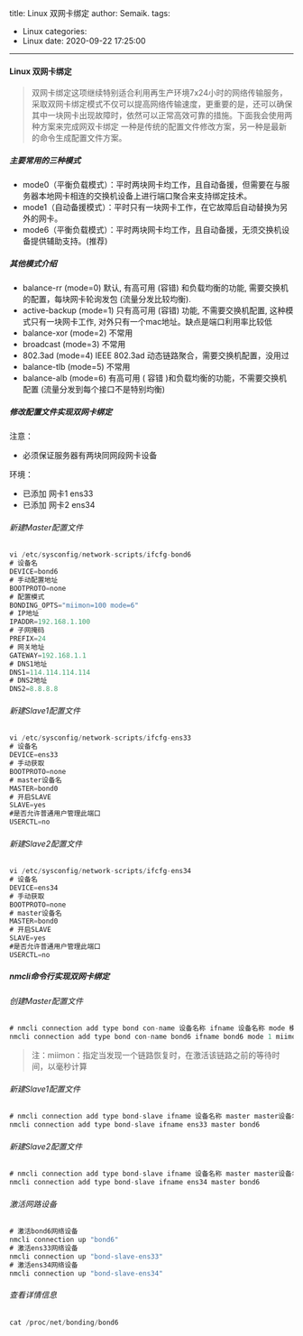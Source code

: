 title: Linux 双网卡绑定
author: Semaik.
tags:
  - Linux
categories:
  - Linux
date: 2020-09-22 17:25:00
---
#### Linux 双网卡绑定
>双网卡绑定这项继续特别适合利用再生产环境7x24小时的网络传输服务，采取双网卡绑定模式不仅可以提高网络传输速度，更重要的是，还可以确保其中一块网卡出现故障时，依然可以正常高效可靠的措施。下面我会使用两种方案来完成网双卡绑定 一种是传统的配置文件修改方案，另一种是最新的命令生成配置文件方案。

##### 主要常用的三种模式

* mode0（平衡负载模式）：平时两块网卡均工作，且自动备援，但需要在与服务器本地网卡相连的交换机设备上进行端口聚合来支持绑定技术。
* mode1（自动备援模式）：平时只有一块网卡工作，在它故障后自动替换为另外的网卡。
* mode6（平衡负载模式）：平时两块网卡均工作，且自动备援，无须交换机设备提供辅助支持。(推荐)

##### 其他模式介绍
* balance-rr (mode=0)       默认, 有高可用 (容错) 和负载均衡的功能,  需要交换机的配置，每块网卡轮询发包 (流量分发比较均衡).
* active-backup (mode=1)  只有高可用 (容错) 功能, 不需要交换机配置, 这种模式只有一块网卡工作, 对外只有一个mac地址。缺点是端口利用率比较低
* balance-xor (mode=2)     不常用
* broadcast (mode=3)        不常用
* 802.3ad (mode=4)          IEEE 802.3ad 动态链路聚合，需要交换机配置，没用过
* balance-tlb (mode=5)      不常用
* balance-alb (mode=6)     有高可用 ( 容错 )和负载均衡的功能，不需要交换机配置  (流量分发到每个接口不是特别均衡)

##### 修改配置文件实现双网卡绑定

注意：
* 必须保证服务器有两块同网段网卡设备

环境：

* 已添加 网卡1 ens33
* 已添加 网卡2 ens34

###### 新建Master配置文件
```java
vi /etc/sysconfig/network-scripts/ifcfg-bond6
# 设备名
DEVICE=bond6
# 手动配置地址
BOOTPROTO=none
# 配置模式
BONDING_OPTS="miimon=100 mode=6"
# IP地址
IPADDR=192.168.1.100
# 子网掩码
PREFIX=24
# 网关地址
GATEWAY=192.168.1.1
# DNS1地址
DNS1=114.114.114.114
# DNS2地址
DNS2=8.8.8.8
```
###### 新建Slave1配置文件
```java
vi /etc/sysconfig/network-scripts/ifcfg-ens33
# 设备名
DEVICE=ens33
# 手动获取    
BOOTPROTO=none
# master设备名
MASTER=bond0
# 开启SLAVE
SLAVE=yes
#是否允许普通用户管理此端口
USERCTL=no 
```
###### 新建Slave2配置文件
```java
vi /etc/sysconfig/network-scripts/ifcfg-ens34
# 设备名
DEVICE=ens34
# 手动获取
BOOTPROTO=none
# master设备名
MASTER=bond0
# 开启SLAVE
SLAVE=yes
#是否允许普通用户管理此端口
USERCTL=no  
```
##### nmcli命令行实现双网卡绑定
###### 创建Master配置文件
```java
# nmcli connection add type bond con-name 设备名称 ifname 设备名称 mode 模式号 miimon 毫秒
nmcli connection add type bond con-name bond6 ifname bond6 mode 1 miimon 100
```
> 注：miimon：指定当发现一个链路恢复时，在激活该链路之前的等待时间，以毫秒计算

###### 新建Slave1配置文件
```java
# nmcli connection add type bond-slave ifname 设备名称 master master设备名称
nmcli connection add type bond-slave ifname ens33 master bond6
```
###### 新建Slave2配置文件
```java
# nmcli connection add type bond-slave ifname 设备名称 master master设备名称
nmcli connection add type bond-slave ifname ens34 master bond6
```
###### 激活网路设备
```java
# 激活bond6网络设备
nmcli connection up "bond6"
# 激活ens33网络设备
nmcli connection up "bond-slave-ens33"
# 激活ens34网络设备
nmcli connection up "bond-slave-ens34"
```
###### 查看详情信息
```java
cat /proc/net/bonding/bond6 
```